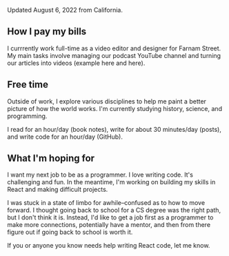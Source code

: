 Updated August 6, 2022 from California.

## How I pay my bills
I currrently work full-time as a video editor and designer for Farnam Street. My main tasks involve managing our podcast YouTube channel and turning our articles into videos (example here and here).

## Free time
Outside of work, I explore various disciplines to help me paint a better picture of how the world works. I'm currently studying history, science, and programming.

I read for an hour/day (book notes), write for about 30 minutes/day (posts), and write code for an hour/day (GitHub).

## What I'm hoping for
I want my next job to be as a programmer. I love writing code. It's challenging and fun. In the meantime, I'm working on building my skills in React and making difficult projects.

I was stuck in a state of limbo for awhile–confused as to how to move forward. I thought going back to school for a CS degree was the right path, but I don't think it is. Instead, I'd like to get a job first as a programmer to make more connections, potentially have a mentor, and then from there figure out if going back to school is worth it.

If you or anyone you know needs help writing React code, let me know.
